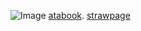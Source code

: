 ![Image](https://github.com/user-attachments/assets/d16cc2e6-f1f5-4711-8c93-8140bc4ba191)
[atabook](https://bella.atabook.org/).  [strawpage](https://steeiballrun.straw.page)
